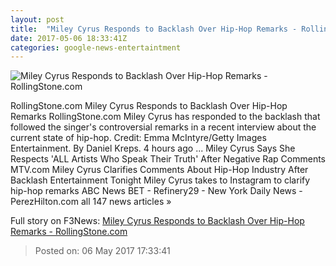 ```yaml
---
layout: post
title:  "Miley Cyrus Responds to Backlash Over Hip-Hop Remarks - RollingStone.com"
date: 2017-05-06 18:33:41Z
categories: google-news-entertaintment
---
```


![Miley Cyrus Responds to Backlash Over Hip-Hop Remarks - RollingStone.com](http://img.wennermedia.com/social/gettyimages-632498134-3e1d476b-97aa-467f-8889-0fbdd7ef55b1.jpg)

RollingStone.com Miley Cyrus Responds to Backlash Over Hip-Hop Remarks RollingStone.com Miley Cyrus has responded to the backlash that followed the singer's controversial remarks in a recent interview about the current state of hip-hop. Credit: Emma McIntyre/Getty Images Entertainment. By Daniel Kreps. 4 hours ago ... Miley Cyrus Says She Respects 'ALL Artists Who Speak Their Truth' After Negative Rap Comments MTV.com Miley Cyrus Clarifies Comments About Hip-Hop Industry After Backlash Entertainment Tonight Miley Cyrus takes to Instagram to clarify hip-hop remarks ABC News BET - Refinery29 - New York Daily News - PerezHilton.com all 147 news articles »


Full story on F3News: [Miley Cyrus Responds to Backlash Over Hip-Hop Remarks - RollingStone.com](http://www.f3nws.com/n/C3T2KC)

> Posted on: 06 May 2017 17:33:41
